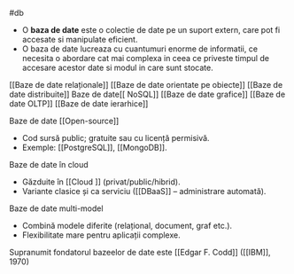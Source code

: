 #db
- O **baza de date**  este o colectie de date pe un suport extern, care pot fi accesate si manipulate eficient.
- O baza de date lucreaza cu cuantumuri enorme de informatii, ce necesita o abordare cat mai complexa in ceea ce priveste timpul de accesare acestor date si modul in care sunt stocate.

[[Baze de date relaționale]]
[[Baze de date orientate pe obiecte]]
[[Baze de date distribuite]]
Baze de date[[ NoSQL]]
[[Baze de date grafice]]
[[Baze de date OLTP]]
[[Baze de date ierarhice]]


Baze de date [[Open-source]]
- Cod sursă public; gratuite sau cu licență permisivă.
- Exemple: [[PostgreSQL]], [[MongoDB]].

Baze de date în cloud
- Găzduite în [[Cloud ]] (privat/public/hibrid).
- Variante clasice și ca serviciu ([[DBaaS]] – administrare automată).

Baze de date multi-model
- Combină modele diferite (relațional, document, graf etc.).
- Flexibilitate mare pentru aplicații complexe.

Supranumit fondatorul bazeelor de date este [[Edgar F. Codd]] ([[IBM]], 1970)
